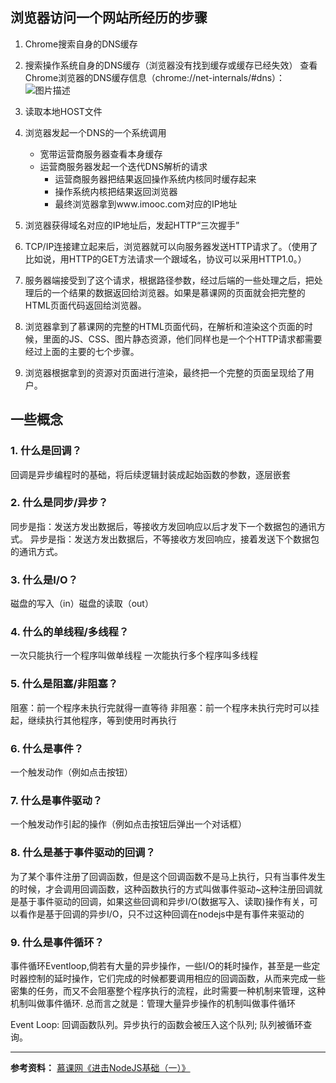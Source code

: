 ## 浏览器访问一个网站所经历的步骤

1. Chrome搜索自身的DNS缓存
2. 搜索操作系统自身的DNS缓存（浏览器没有找到缓存或缓存已经失效）
查看Chrome浏览器的DNS缓存信息（chrome://net-internals/#dns）：
![图片描述][1]
 
3. 读取本地HOST文件
4. 浏览器发起一个DNS的一个系统调用
    + 宽带运营商服务器查看本身缓存
    + 运营商服务器发起一个迭代DNS解析的请求
        - 运营商服务器把结果返回操作系统内核同时缓存起来
        - 操作系统内核把结果返回浏览器
        - 最终浏览器拿到www.imooc.com对应的IP地址
5. 浏览器获得域名对应的IP地址后，发起HTTP“三次握手”
6. TCP/IP连接建立起来后，浏览器就可以向服务器发送HTTP请求了。（使用了比如说，用HTTP的GET方法请求一个跟域名，协议可以采用HTTP1.0。）
7. 服务器端接受到了这个请求，根据路径参数，经过后端的一些处理之后，把处理后的一个结果的数据返回给浏览器。如果是慕课网的页面就会把完整的HTML页面代码返回给浏览器。
8. 浏览器拿到了慕课网的完整的HTML页面代码，在解析和渲染这个页面的时候，里面的JS、CSS、图片静态资源，他们同样也是一个个HTTP请求都需要经过上面的主要的七个步骤。
9. 浏览器根据拿到的资源对页面进行渲染，最终把一个完整的页面呈现给了用户。

## 一些概念

### 1. 什么是回调？

回调是异步编程时的基础，将后续逻辑封装成起始函数的参数，逐层嵌套

### 2. 什么是同步/异步？

同步是指：发送方发出数据后，等接收方发回响应以后才发下一个数据包的通讯方式。 
异步是指：发送方发出数据后，不等接收方发回响应，接着发送下个数据包的通讯方式。
 
### 3. 什么是I/O？

磁盘的写入（in）磁盘的读取（out）

### 4. 什么的单线程/多线程？

一次只能执行一个程序叫做单线程
一次能执行多个程序叫多线程

### 5. 什么是阻塞/非阻塞？

阻塞：前一个程序未执行完就得一直等待
非阻塞：前一个程序未执行完时可以挂起，继续执行其他程序，等到使用时再执行

### 6. 什么是事件？

一个触发动作（例如点击按钮）

### 7. 什么是事件驱动？

一个触发动作引起的操作（例如点击按钮后弹出一个对话框）

### 8. 什么是基于事件驱动的回调？

为了某个事件注册了回调函数，但是这个回调函数不是马上执行，只有当事件发生的时候，才会调用回调函数，这种函数执行的方式叫做事件驱动~这种注册回调就是基于事件驱动的回调，如果这些回调和异步I/O(数据写入、读取)操作有关，可以看作是基于回调的异步I/O，只不过这种回调在nodejs中是有事件来驱动的

### 9. 什么是事件循环？

事件循环Eventloop,倘若有大量的异步操作，一些I/O的耗时操作，甚至是一些定时器控制的延时操作，它们完成的时候都要调用相应的回调函数，从而来完成一些密集的任务，而又不会阻塞整个程序执行的流程，此时需要一种机制来管理，这种机制叫做事件循环.
总而言之就是：管理大量异步操作的机制叫做事件循环
 
Event Loop:
回调函数队列。异步执行的函数会被压入这个队列; 队列被循环查询。

**********************
**参考资料：**
[慕课网《进击NodeJS基础（一）》](http://www.imooc.com/view/348)


  [1]: http://img.mukewang.com/57f8a9e10001b55906260313.png